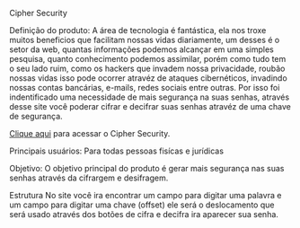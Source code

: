 Cipher Security

Definição do produto:
A área de tecnologia é fantástica, ela nos troxe muitos beneficios que facilitam nossas vidas diariamente, um desses é o setor da web, quantas informações podemos alcançar em uma simples pesquisa, quanto conhecimento podemos assimilar, porém como tudo tem o seu lado ruim, como os hackers que invadem nossa privacidade, roubão nossas vidas isso pode ocorrer atravéz  de ataques cibernéticos, invadindo nossas contas bancárias, e-mails, redes sociais entre outras. Por isso foi indentificado uma necessidade de mais segurança na suas senhas, através desse site você poderar cifrar e decifrar suas senhas atravéz de uma chave de segurança.

[Clique aqui]( https://alinerozetti.github.io/SAP004-cipher/src/index.html) para acessar o Cipher Security.

Principais usuários:
Para todas pessoas fisícas e jurídicas

Objetivo:
O objetivo principal do produto é gerar mais segurança nas suas senhas através da cifrargem e desifragem.


Estrutura
No site você ira encontrar um campo para digitar uma palavra e um campo para digitar uma chave (offset) ele será o deslocamento que será usado através dos botões de cifra e decifra ira aparecer sua senha.  

